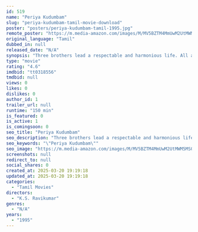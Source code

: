 ```yaml
---
id: 519
name: "Periya Kudumbam"
slug: "periya-kudumbam-tamil-movie-download"
poster: "posters/periya-kudumbam-tamil-1995.jpg"
remote_poster: "https://m.media-amazon.com/images/M/MV5BZTM4MmUwM2UtMWM5MS00M2MyLTk3NGMtOGNiNGYyN2FhODEwXkEyXkFqcGc@._V1_SX300.jpg"
original_language: "Tamil"
dubbed_in: null
released_date: "N/A"
synopsis: "Three brothers lead a respectable and harmonious life. All attempts by their cousins to divide them fail until they take advantage of a delicate situation and join forces with like-minded allies."
type: "movie"
rating: "4.6"
imdbid: "tt0318556"
tmdbid: null
views: 0
likes: 0
dislikes: 0
author_id: 1
trailer_url: null
runtime: "150 min"
is_featured: 0
is_active: 1
is_comingsoon: 0
seo_title: "Periya Kudumbam"
seo_description: "Three brothers lead a respectable and harmonious life. All attempts by their cousins to divide them fail until they take advantage of a delicate situation and join forces with like-minded allies."
seo_keywords: "\"Periya Kudumbam\""
seo_image: "https://m.media-amazon.com/images/M/MV5BZTM4MmUwM2UtMWM5MS00M2MyLTk3NGMtOGNiNGYyN2FhODEwXkEyXkFqcGc@._V1_SX300.jpg"
screenshots: null
redirect_to: null
social_shares: 0
created_at: 2025-03-20 19:19:18
updated_at: 2025-03-20 19:19:18
categories:
  - "Tamil Movies"
directors:
  - "K.S. Ravikumar"
genres:
  - "N/A"
years:
  - "1995"
---
```

